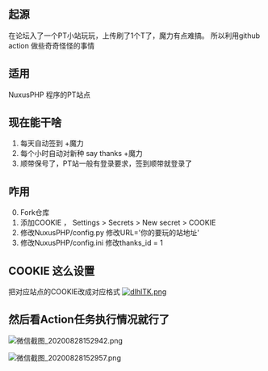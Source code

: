## 起源
在论坛入了一个PT小站玩玩，上传刷了1个T了，魔力有点难搞。 所以利用github action 做些奇奇怪怪的事情
## 适用
NuxusPHP 程序的PT站点
## 现在能干啥
1. 每天自动签到 +魔力
2. 每个小时自动对新种 say thanks +魔力
3. 顺带保号了，PT站一般有登录要求，签到顺带就登录了
## 咋用
0. Fork仓库
1. 添加COOKIE ， Settings > Secrets > New secret > COOKIE
2. 修改NuxusPHP/config.py 修改URL='你的要玩的站地址'
3. 修改NuxusPHP/config.ini 修改thanks_id = 1

## COOKIE 这么设置
把对应站点的COOKIE改成对应格式
[![dIhlTK.png](https://s1.ax1x.com/2020/08/28/dIhlTK.png)](https://imgchr.com/i/dIhlTK)

## 然后看Action任务执行情况就行了

![微信截图_20200828152942.png](https://i.loli.net/2020/08/28/FkhS9TzgOCHlPYG.png)

![微信截图_20200828152957.png](https://i.loli.net/2020/08/28/gRt29zNAspMSeHm.png)

